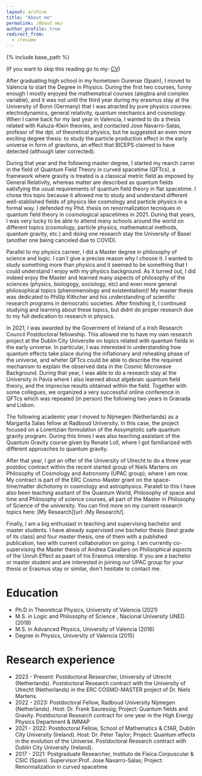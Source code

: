 ```yaml
---
layout: archive
title: "About me"
permalink: /About me/
author_profile: true
redirect_from:
  - /resume
---
```


{% include base_path %}

(If you want to skip this reading go to my: [CV](CV.pdf))

After graduating high school in my hometown Ourense (Spain), I moved to Valencia to start the Degree in Physics. During the first two courses, funny enough I mostly enjoyed the mathematical courses (alegbra and complex variable), and it was not until the third year during my erasmus stay at the University of Bonn (Germany) that I was atracted by pure physics courses: electrodynamics, general relativity, quantum mechanics and cosmology. When I came back for my last year in Valencia, I wanted to do a thesis related with Kaluza-Klein theories, and contacted Jose Navarro-Salas, profesor of the dpt. of theoretical physics, but he suggested an even more exciting degree thesis: to study the particle production effect in the early universe in form of gravitons, an effect that BICEPS claimed to have detected (although later corrected). 

During that year and the following master degree, I started my rearch carrer in the field of Quantum Field Theory in curved spacetime (QFTcs), a framework where gravity is treated is a classical metric field as imposed by General Relativity, whereas matter are described as quantum fields satisfying the usual requirements of quantum field theory in flat spacetime. I chose this topic because it allowed me to study and understand different well-stablished fields of physics like cosmology and particle physics in a formal way. I defended my Phd. thesis on renormalization tecniques in quantum field theory in cosmological spacetimes in 2021. During that years, I was very lucky to be able to attend many schools around the world on different topics (cosmology, particle physics, mathematical methods, quantum gravity, etc.) and doing one research stay the University of Basel (another one being canceled due to COVID). 

Parallel to my physics carreer, I did a Master degree in philosophy of science and logic. I can´t give a precise reason why I choose it. I wanted to study something more than physics and it seemed to be something that I could understand I enjoy with my physics background. As it turned out, I did indeed enjoy the Master and learned many aspects of philosophy of the sciences (physics, biologogy, sociology, etc) and even more general philosophical topics (phenomenology and existentialism)! My master thesis was dedicated to Phillip Kithcher and his understanding of scientific research programs in democratic societies.  After finishing it, I continued studying and learning about these topics, but didnt do proper research due to my full dedication to research in physics. 

In 2021, I was awarded by the Goverment of Ireland of a Irish Research Council Postdoctoral fellowship. This allowed me to have my own research project at the Dublin City Universite on topics related with quantum fields in the early universe. In particular, I was interested in understanding how quantum effects take place during the inflationary and reheating phase of the universe, and wheter QFTcs could be able to describe the required mechanism to explain the observed data in the Cosmic Microwave Background. During that year, I was able to do a research stay at the University in Pavia where I also learned about algebraic quantum field theory, and the imprecise results obtained within the field. Together with some collegues, we organized a very successful online conference in QFTcs which was repeated (in person) the following two years in Granada and Lisbon. 

The following academic year I moved to Nijmegen (Netherlands) as a Margarita Salas fellow at Radboud University. In this case, the project focused on a Lorentzian formulation of the Assymptotic safe quantum gravity program. During this times I was also teaching assistant of the Quantum Gravity course given by Renate Loll, where I got familiarized with different approaches to quantum gravity. 

After that year, I got an offer of the University of Utrecht to do a three year postdoc contract within the recent started group of Niels Martens on Philosophy of Cosmology and Astronomy (UPAC group), where I am now. My contract is part of the ERC Cosmo-Master grant on the space-time/matter dichotomy in cosmology and astrophysics. Paralell to this I have also been teaching assitant of the Quantum World, Philosophy of space and time and Philosophy of science courses, all part of the Master in Philosophy of Science of the university. You can find more on my current research topics here: [My Research][url: /My Research/].

Finally, I am a big enthusiast in teaching and supervising bachelor and master students. I have already supervised one bachelor thesis (best grade of its class) and four master thesis, one of them with a published publication, two with current collaboration on going. I am currently co-supervising the Master thesis of Andrea Cavallaro on Philisophical aspects of the Unruh Effect as paart of his Erasmus intership. If you are a bachelor or master student and are interested in joining our UPAC group for your thesis or Erasmus stay or similar, don't hesitate to contact me. 






Education
======
* Ph.D in Theoretical Physics, University of Valencia (2021) 
* M.S. in Logic and Philosophy of Science , Nacional University UNED (2019)
* M.S. in Advanced Physics, University of Valencia (2016)
* Degree in Physics, University of Valencia (2015)

Research experience
======
* 2023 - Present: Postdoctoral Researcher, University of Utrecht (Netherlands).
Postdoctoral Research contract with the University of Utrecht (Netherlands) in the ERC COSMO-MASTER project of Dr. Niels Martens.
* 2022 - 2023: Postdoctoral Fellow, Radboud University Nijmegen (Netherlands).
Host: Dr. Frank Sauressig; Project: Quantum fields and Gravity.
Postdoctoral Research contract for one year in the High Energy Physics Department & IMMAP
* 2021 - 2022: Postdoctoral Fellow, School of Mathematics & CfAR, Dublin City University (Ireland).
Host: Dr. Peter Taylor; Project: Quantum effects in the evolution of the Universe.
Postdoctoral Research contract with Dublin City University (Ireland).
* 2017 - 2021: Postgraduate Researcher, Instituto de Física Corpuscular & CSIC (Spain).
Supervisor:Prof. Jose Navarro-Salas; Project: Renormalization in curved spacetime
  




